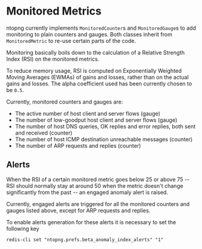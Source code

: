 # Monitored Metrics

ntopng currently implements `MonitoredCounter`s and `MonitoredGauge`s
to add monitoring to plain counters and gauges. Both classes inherit
from `MonitoredMetric` to re-use certain parts of the code.

Monitoring basically boils down to the calculation of a Relative
Strength Index (RSI) on the monitored metrics.

To reduce memory usage, RSI is computed on Exponentially Weighted
Moving Averages (EWMAs) of gains and losses, rather than on the actual
gains and losses. The alpha coefficient used has been currently chosen
to be `0.5`.

Currently, monitored counters and gauges are:

- The active number of host client and server flows (gauge)
- The number of low-goodput host client and server flows (gauge)
- The number of host DNS queries, OK replies and error replies,
  both sent and received (counter)
- The number of host ICMP destination unreachable messages (counter)
- The number of ARP requests and replies (counter)

## Alerts

When the RSI of a certain monitored metric goes below 25 or above 75
-- RSI should normally stay at around 50 when the metric doesn't
change significantly from the past -- an engaged anomaly alert is
raised.

Currently, engaged alerts are triggered for all the monitored counters
and gauges listed above, except for ARP requests and replies.

To enable alerts generation for these alerts it is necessary to set the
following key

```
redis-cli set "ntopng.prefs.beta_anomaly_index_alerts" "1"
```
